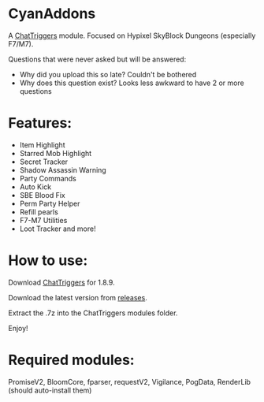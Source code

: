 # CyanAddons
A [ChatTriggers](https://chattriggers.com/) module. Focused on Hypixel SkyBlock Dungeons (especially F7/M7).

Questions that were never asked but will be answered:
- Why did you upload this so late? Couldn't be bothered
- Why does this question exist? Looks less awkward to have 2 or more questions

# Features:

 - Item Highlight <br>
 - Starred Mob Highlight <br>
 - Secret Tracker <br>
 - Shadow Assassin Warning <br>
 - Party Commands <br>
 - Auto Kick <br>
 - SBE Blood Fix <br>
 - Perm Party Helper <br>
 - Refill pearls
 - F7-M7 Utilities
 - Loot Tracker
 and more!


# How to use:

Download [ChatTriggers](https://chattriggers.com/) for 1.8.9.

Download the latest version from [releases](https://github.com/soshlmee/Soshimee-Addons/releases).

Extract the .7z into the ChatTriggers modules folder.

Enjoy!

# Required modules:

PromiseV2, BloomCore, fparser, requestV2, Vigilance, PogData, RenderLib (should auto-install them)
